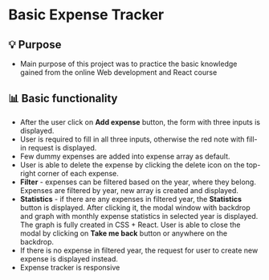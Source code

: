 # Basic Expense Tracker
			
##  💡 Purpose
- Main purpose of this project was to practice the basic knowledge gained from the online Web development and React course

##  📊 Basic functionality
- After the user click on <b>Add expense</b> button, the form with three inputs is displayed.
- User is required to fill in all three inputs, otherwise the red note with fill-in request is displayed.
- Few dummy expenses are added into expense array as default.
- User is able to delete the expense by clicking the delete icon on the top-right corner of each expense.
- <b>Filter</b> - expenses can be filtered based on the year, where they belong. Expenses are filtered by year, new array is created and displayed.
- <b>Statistics</b> - if there are any expenses in filtered year, the <b>Statistics</b> button is displayed. After clicking it, the modal window with backdrop and graph with monthly expense statistics in selected year is displayed. The graph is fully created in CSS + React. User is able to close the modal by clicking on <b>Take me back</b> button or anywhere on the backdrop. 
- If there is no expense in filtered year, the request for user to create new expense is displayed instead.
- Expense tracker is responsive
